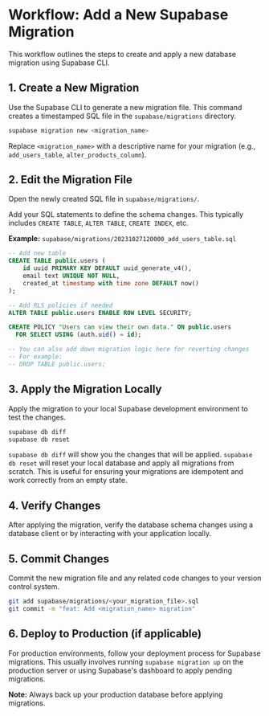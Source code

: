 # Workflow: Add a New Supabase Migration

This workflow outlines the steps to create and apply a new database migration using Supabase CLI.

## 1. Create a New Migration

Use the Supabase CLI to generate a new migration file. This command creates a timestamped SQL file in the `supabase/migrations` directory.

```bash
supabase migration new <migration_name>
```

Replace `<migration_name>` with a descriptive name for your migration (e.g., `add_users_table`, `alter_products_column`).

## 2. Edit the Migration File

Open the newly created SQL file in `supabase/migrations/`.

Add your SQL statements to define the schema changes. This typically includes `CREATE TABLE`, `ALTER TABLE`, `CREATE INDEX`, etc.

**Example:** `supabase/migrations/20231027120000_add_users_table.sql`

```sql
-- Add new table
CREATE TABLE public.users (
    id uuid PRIMARY KEY DEFAULT uuid_generate_v4(),
    email text UNIQUE NOT NULL,
    created_at timestamp with time zone DEFAULT now()
);

-- Add RLS policies if needed
ALTER TABLE public.users ENABLE ROW LEVEL SECURITY;

CREATE POLICY "Users can view their own data." ON public.users
  FOR SELECT USING (auth.uid() = id);

-- You can also add down migration logic here for reverting changes
-- For example:
-- DROP TABLE public.users;
```

## 3. Apply the Migration Locally

Apply the migration to your local Supabase development environment to test the changes.

```bash
supabase db diff
supabase db reset
```

`supabase db diff` will show you the changes that will be applied. `supabase db reset` will reset your local database and apply all migrations from scratch. This is useful for ensuring your migrations are idempotent and work correctly from an empty state.

## 4. Verify Changes

After applying the migration, verify the database schema changes using a database client or by interacting with your application locally.

## 5. Commit Changes

Commit the new migration file and any related code changes to your version control system.

```bash
git add supabase/migrations/<your_migration_file>.sql
git commit -m "feat: Add <migration_name> migration"
```

## 6. Deploy to Production (if applicable)

For production environments, follow your deployment process for Supabase migrations. This usually involves running `supabase migration up` on the production server or using Supabase's dashboard to apply pending migrations.

**Note:** Always back up your production database before applying migrations.
